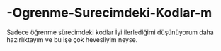 # -Ogrenme-Surecimdeki-Kodlar-m
Sadece öğrenme sürecimdeki kodlar
İyi ilerlediğimi düşünüyorum daha hazırlıktayım ve bu işe çok hevesliyim neyse.

